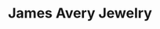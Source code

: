 ---
title: "James Avery Jewelry"
url: /austin/james-avery-jewelry-s-capital-of-texas-hwy-ste-f4/
shop: jewelry
---